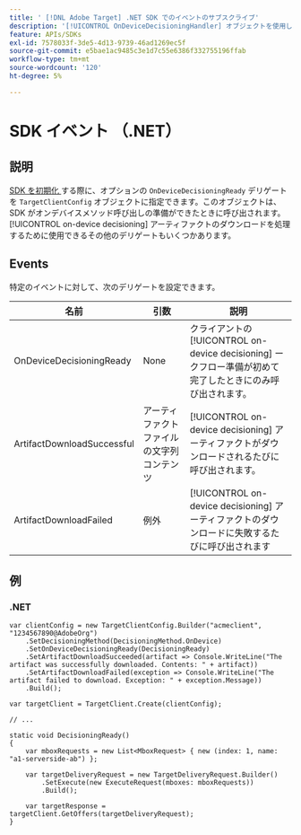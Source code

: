 ```yaml
---
title: ' [!DNL Adobe Target] .NET SDK でのイベントのサブスクライブ'
description: '[!UICONTROL OnDeviceDecisioningHandler] オブジェクトを使用して.NET SDK 内で発生する様々なイベントを購読する方法について説明します。'
feature: APIs/SDKs
exl-id: 7578033f-3de5-4d13-9739-46ad1269ec5f
source-git-commit: e5bae1ac9485c3e1d7c55e6386f332755196ffab
workflow-type: tm+mt
source-wordcount: '120'
ht-degree: 5%

---
```


# SDK イベント （.NET）

## 説明

[SDK を初期化 ](initialize-sdk.md) する際に、オプションの `OnDeviceDecisioningReady` デリゲートを `TargetClientConfig` オブジェクトに指定できます。このオブジェクトは、SDK がオンデバイスメソッド呼び出しの準備ができたときに呼び出されます。 [!UICONTROL on-device decisioning] アーティファクトのダウンロードを処理するために使用できるその他のデリゲートもいくつかあります。

## Events

特定のイベントに対して、次のデリゲートを設定できます。

| 名前 | 引数 | 説明 |
| --- | --- | --- |
| OnDeviceDecisioningReady | None | クライアントの [!UICONTROL on-device decisioning] ークフロー準備が初めて完了したときにのみ呼び出されます。 |
| ArtifactDownloadSuccessful | アーティファクトファイルの文字列コンテンツ | [!UICONTROL on-device decisioning] アーティファクトがダウンロードされるたびに呼び出されます。 |
| ArtifactDownloadFailed | 例外 | [!UICONTROL on-device decisioning] アーティファクトのダウンロードに失敗するたびに呼び出されます |

## 例

### \.NET

```dotnet {line-numbers="true"}
var clientConfig = new TargetClientConfig.Builder("acmeclient", "1234567890@AdobeOrg")
    .SetDecisioningMethod(DecisioningMethod.OnDevice)
    .SetOnDeviceDecisioningReady(DecisioningReady)
    .SetArtifactDownloadSucceeded(artifact => Console.WriteLine("The artifact was successfully downloaded. Contents: " + artifact))
    .SetArtifactDownloadFailed(exception => Console.WriteLine("The artifact failed to download. Exception: " + exception.Message))
    .Build();

var targetClient = TargetClient.Create(clientConfig);

// ...

static void DecisioningReady()
{
    var mboxRequests = new List<MboxRequest> { new (index: 1, name: "a1-serverside-ab") };

    var targetDeliveryRequest = new TargetDeliveryRequest.Builder()
        .SetExecute(new ExecuteRequest(mboxes: mboxRequests))
        .Build();

    var targetResponse = targetClient.GetOffers(targetDeliveryRequest);
}
```
